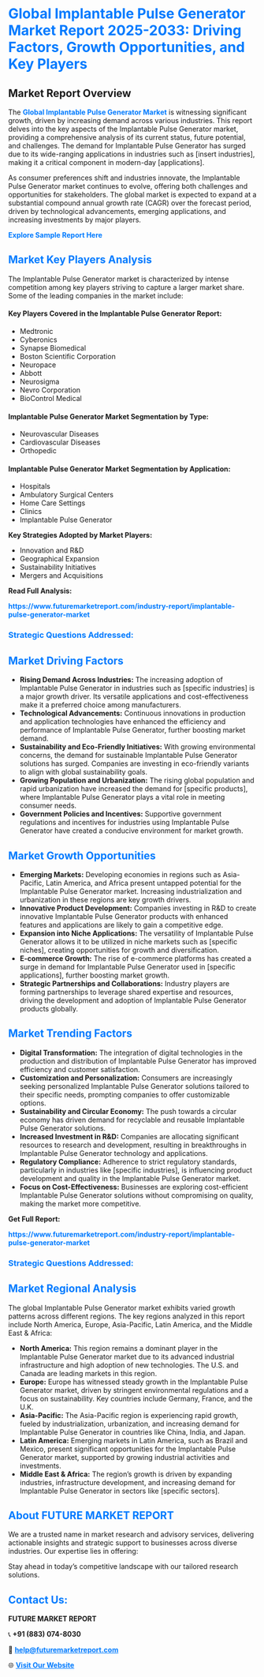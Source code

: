 <h1 style="color: #007BFF;">Global Implantable Pulse Generator Market Report 2025-2033: Driving Factors, Growth Opportunities, and Key Players</h1>

<section id="overview">
<h2>Market Report Overview</h2>
<p>The <a href="https://www.futuremarketreport.com/industry-report/implantable-pulse-generator-market" style="color: #007BFF; text-decoration: none;"><strong>Global Implantable Pulse Generator Market</strong></a> is witnessing significant growth, driven by increasing demand across various industries. This report delves into the key aspects of the Implantable Pulse Generator market, providing a comprehensive analysis of its current status, future potential, and challenges. The demand for Implantable Pulse Generator has surged due to its wide-ranging applications in industries such as [insert industries], making it a critical component in modern-day [applications].</p>
<p>As consumer preferences shift and industries innovate, the Implantable Pulse Generator market continues to evolve, offering both challenges and opportunities for stakeholders. The global market is expected to expand at a substantial compound annual growth rate (CAGR) over the forecast period, driven by technological advancements, emerging applications, and increasing investments by major players.</p>
</section>

<section id="overview">
<p><a href="https://www.futuremarketreport.com/request-sample/reportId=124887" style="color: #007BFF; text-decoration: none;"><strong>Explore Sample Report Here</strong></a></p>
</section>

<section id="key-players">
<h2 style="color: #007BFF;">Market Key Players Analysis</h2>
<p>The Implantable Pulse Generator market is characterized by intense competition among key players striving to capture a larger market share. Some of the leading companies in the market include:</p>
<h4>Key Players Covered in the Implantable Pulse Generator Report:</h4>
<ul><li>Medtronic</li><li>Cyberonics</li><li>Synapse Biomedical</li><li>Boston Scientific Corporation</li><li>Neuropace</li><li>Abbott</li><li>Neurosigma</li><li>Nevro Corporation</li><li>BioControl Medical</li></ul>
<h4>Implantable Pulse Generator Market Segmentation by Type:</h4>
<ul><li>Neurovascular Diseases</li><li>Cardiovascular Diseases</li><li>Orthopedic</li></ul>

<h4>Implantable Pulse Generator Market Segmentation by Application:</h4>
<ul><li>Hospitals</li><li>Ambulatory Surgical Centers</li><li>Home Care Settings</li><li>Clinics</li><li>Implantable Pulse Generator</li></ul>
<p><strong>Key Strategies Adopted by Market Players:</strong></p>
<ul>
<li>Innovation and R&D</li>
<li>Geographical Expansion</li>
<li>Sustainability Initiatives</li>
<li>Mergers and Acquisitions</li>
</ul>
</section>

<section>
<p><strong>Read Full Analysis: </strong></p><a href="https://www.futuremarketreport.com/industry-report/implantable-pulse-generator-market" style="color: #007BFF; text-decoration: none;"><strong>https://www.futuremarketreport.com/industry-report/implantable-pulse-generator-market</strong></a>
<h3 style="color: #007BFF;">Strategic Questions Addressed:</h3>
</section>

<section id="driving-factors">
<h2 style="color: #007BFF;">Market Driving Factors</h2>
<ul>
<li><strong>Rising Demand Across Industries:</strong> The increasing adoption of Implantable Pulse Generator in industries such as [specific industries] is a major growth driver. Its versatile applications and cost-effectiveness make it a preferred choice among manufacturers.</li>
<li><strong>Technological Advancements:</strong> Continuous innovations in production and application technologies have enhanced the efficiency and performance of Implantable Pulse Generator, further boosting market demand.</li>
<li><strong>Sustainability and Eco-Friendly Initiatives:</strong> With growing environmental concerns, the demand for sustainable Implantable Pulse Generator solutions has surged. Companies are investing in eco-friendly variants to align with global sustainability goals.</li>
<li><strong>Growing Population and Urbanization:</strong> The rising global population and rapid urbanization have increased the demand for [specific products], where Implantable Pulse Generator plays a vital role in meeting consumer needs.</li>
<li><strong>Government Policies and Incentives:</strong> Supportive government regulations and incentives for industries using Implantable Pulse Generator have created a conducive environment for market growth.</li>
</ul>
</section>

<section id="growth-opportunities">
<h2 style="color: #007BFF;">Market Growth Opportunities</h2>
<ul>
<li><strong>Emerging Markets:</strong> Developing economies in regions such as Asia-Pacific, Latin America, and Africa present untapped potential for the Implantable Pulse Generator market. Increasing industrialization and urbanization in these regions are key growth drivers.</li>
<li><strong>Innovative Product Development:</strong> Companies investing in R&D to create innovative Implantable Pulse Generator products with enhanced features and applications are likely to gain a competitive edge.</li>
<li><strong>Expansion into Niche Applications:</strong> The versatility of Implantable Pulse Generator allows it to be utilized in niche markets such as [specific niches], creating opportunities for growth and diversification.</li>
<li><strong>E-commerce Growth:</strong> The rise of e-commerce platforms has created a surge in demand for Implantable Pulse Generator used in [specific applications], further boosting market growth.</li>
<li><strong>Strategic Partnerships and Collaborations:</strong> Industry players are forming partnerships to leverage shared expertise and resources, driving the development and adoption of Implantable Pulse Generator products globally.</li>
</ul>
</section>

<section id="trending-factors">
<h2 style="color: #007BFF;">Market Trending Factors</h2>
<ul>
<li><strong>Digital Transformation:</strong> The integration of digital technologies in the production and distribution of Implantable Pulse Generator has improved efficiency and customer satisfaction.</li>
<li><strong>Customization and Personalization:</strong> Consumers are increasingly seeking personalized Implantable Pulse Generator solutions tailored to their specific needs, prompting companies to offer customizable options.</li>
<li><strong>Sustainability and Circular Economy:</strong> The push towards a circular economy has driven demand for recyclable and reusable Implantable Pulse Generator solutions.</li>
<li><strong>Increased Investment in R&D:</strong> Companies are allocating significant resources to research and development, resulting in breakthroughs in Implantable Pulse Generator technology and applications.</li>
<li><strong>Regulatory Compliance:</strong> Adherence to strict regulatory standards, particularly in industries like [specific industries], is influencing product development and quality in the Implantable Pulse Generator market.</li>
<li><strong>Focus on Cost-Effectiveness:</strong> Businesses are exploring cost-efficient Implantable Pulse Generator solutions without compromising on quality, making the market more competitive.</li>
</ul>
</section>

<section>
<p><strong>Get Full Report: </strong></p><a href="https://www.futuremarketreport.com/industry-report/implantable-pulse-generator-market" style="color: #007BFF; text-decoration: none;"><strong>https://www.futuremarketreport.com/industry-report/implantable-pulse-generator-market</strong></a>
<h3 style="color: #007BFF;">Strategic Questions Addressed:</h3>
</section>


<section id="regional-analysis">
<h2 style="color: #007BFF;">Market Regional Analysis</h2>
<p>The global Implantable Pulse Generator market exhibits varied growth patterns across different regions. The key regions analyzed in this report include North America, Europe, Asia-Pacific, Latin America, and the Middle East & Africa:</p>
<ul>
<li><strong>North America:</strong> This region remains a dominant player in the Implantable Pulse Generator market due to its advanced industrial infrastructure and high adoption of new technologies. The U.S. and Canada are leading markets in this region.</li>
<li><strong>Europe:</strong> Europe has witnessed steady growth in the Implantable Pulse Generator market, driven by stringent environmental regulations and a focus on sustainability. Key countries include Germany, France, and the U.K.</li>
<li><strong>Asia-Pacific:</strong> The Asia-Pacific region is experiencing rapid growth, fueled by industrialization, urbanization, and increasing demand for Implantable Pulse Generator in countries like China, India, and Japan.</li>
<li><strong>Latin America:</strong> Emerging markets in Latin America, such as Brazil and Mexico, present significant opportunities for the Implantable Pulse Generator market, supported by growing industrial activities and investments.</li>
<li><strong>Middle East & Africa:</strong> The region’s growth is driven by expanding industries, infrastructure development, and increasing demand for Implantable Pulse Generator in sectors like [specific sectors].</li>
</ul>
</section>

<footer>
<h2 style="color: #007BFF;">About FUTURE MARKET REPORT</h2>
<p>We are a trusted name in market research and advisory services, delivering actionable insights and strategic support to businesses across diverse industries. Our expertise lies in offering:</p>

<p>Stay ahead in today’s competitive landscape with our tailored research solutions.</p>

<h2 style="color: #007BFF;">Contact Us:</h2>
<p><strong>FUTURE MARKET REPORT</strong></p>
<p>📞 <strong>+91 (883) 074-8030</strong></p>
<p>📧 <strong><a href="mailto:help@futuremarketreport.com" style="color: #007BFF;">help@futuremarketreport.com</a></strong></p>
<p>🌐 <strong><a href="https://www.futuremarketreport.com/" style="color: #007BFF;">Visit Our Website</a></strong></p>
</footer>